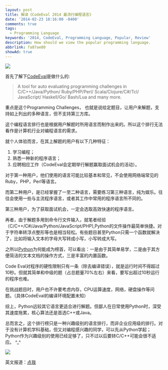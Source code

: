 ```yaml
---
layout: post
title: 解读《CodeEval 2014 最流行编程语言》
date: '2014-02-23 18:16:00 -0400'
comments: true
tags:
  - Programming Language
keywords: '2014, CodeEval, Programming Language, Popular, Review'
description: How should we view the popular programming language.
abbrlink: fa87ae80
showAd: true
---
```

![](http://images.cnitblog.com/blog/605265/201402/230529284143047.jpg)

首先了解下[CodeEval](http://www.codeeval.com)是做什么的:
>A tool for auto evaluating programming challenges in C/C++/Java/Python/ Ruby/PHP/Perl/ Scala/Clojure/C#/Tcl/ JavaScript/ Haskell/Go/ Bash/Lua and many more.

重点是这个Programming Challenges， 也就是说给定题目，让用户来解题，支持如上列出的多种语言，但不支持第三方库。

这个编程语言排行也是根据用户解题时所用语言而制作出来的。所以这个排行无法看作是计算机行业对编程语言的需求。
<!-- more -->

就个人体验而言，在其上解题的用户有以下几种特征：

1. 学习编程；
2. 熟悉一种新的程序语言；
3. 应聘相应工作（CodeEval会定期举行解题赢取面试机会的活动）。

对于第一种用户，他们使用的语言可能比较基本和常见，不会使用网络端常见的Ruby，PHP，Perl等语言。

而第二种用户，是已经掌握了一至二种语言，需要练习第三种语言，纯为娱乐。往往会使用一些与主流程序语言，或者其工作中常用的程序语言所不同的。

第三种用户，为了获取面试机会，一定会选取高效快速的程序语言。

再者，由于解题多用到命令行文件输入，就笔者经验（C/C++/C#/Java/Python/JavaScript/PHP),Python的文件操作最简单快捷。对于字符串转浮点整形等也是相当轻松。有些题目甚至Python只需一个函数就解决了，比如将输入文本的字母大写转成小写，小写转成大写。

之所以[Python](http://www.python.org/)为何能成为榜首，可以看出：一是由于其简单易学，二是由于其方便简洁的文本文档的操作方式，三是丰富的内置函数。

Code Eval对程序的硬性限制只有一条（除去编译错误），就是运行时间不得超过10秒。但就其简单和中级的题（占总题量70%左右）来看，要写出超过10秒运行的程序也难。

在挑战题目时，用户也不许要考虑内存，CPU运算速度，网络，硬盘操作等问题。（具体CodeEval的编译环境配置未知）

综上，Python远较其它语言更适合进行解题。但鄙人在日常使用Python时，深受其速度拖累，核心算法还是首选C++或Java。

总而言之，这个排行榜只是一种兴趣级别的语言排行，而非企业应用级的排行。对于没有计算机学科基础，但又对编程感兴趣的同学，可以先从Python学起；Python作为兴趣级别的使用已经足够了，只不过以后要转C/C++可能会很不适应。 ^_^

![](http://images.cnitblog.com/blog/605265/201402/230531525241340.png)

英文报道：[点我](http://blog.codeeval.com/2014#.UwkgkHVdWKk)
